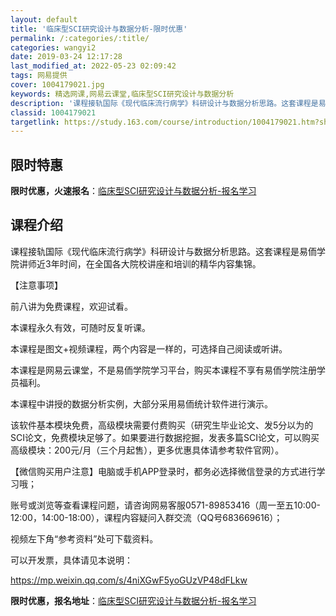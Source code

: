 ```yaml
---
layout: default
title: '临床型SCI研究设计与数据分析-限时优惠'
permalink: /:categories/:title/
categories: wangyi2
date: 2019-03-24 12:17:28
last_modified_at: 2022-05-23 02:09:42
tags: 网易提供
cover: 1004179021.jpg
keywords: 精选网课,网易云课堂,临床型SCI研究设计与数据分析
description: '课程接轨国际《现代临床流行病学》科研设计与数据分析思路。这套课程是易侕学院讲师近3年时间，在全国各大院校讲座和培训的精华'
classid: 1004179021
targetlink: https://study.163.com/course/introduction/1004179021.htm?share=1&shareId=1025206652&utm_campaign=share&utm_medium=iphoneShare&utm_source=&utm_u=1025206652
---
```


## 限时特惠

**限时优惠，火速报名**：[临床型SCI研究设计与数据分析-报名学习](https://study.163.com/course/introduction/1004179021.htm?share=1&shareId=1025206652&utm_campaign=share&utm_medium=iphoneShare&utm_source=&utm_u=1025206652)

## 课程介绍

课程接轨国际《现代临床流行病学》科研设计与数据分析思路。这套课程是易侕学院讲师近3年时间，在全国各大院校讲座和培训的精华内容集锦。



【注意事项】

前八讲为免费课程，欢迎试看。

本课程永久有效，可随时反复听课。

本课程是图文+视频课程，两个内容是一样的，可选择自己阅读或听讲。

本课程是网易云课堂，不是易侕学院学习平台，购买本课程不享有易侕学院注册学员福利。



本课程中讲授的数据分析实例，大部分采用易侕统计软件进行演示。

该软件基本模块免费，高级模块需要付费购买（研究生毕业论文、发5分以为的SCI论文，免费模块足够了。如果要进行数据挖掘，发表多篇SCI论文，可以购买高级模块：200元/月（三个月起售），更多优惠具体请参考软件官网）。



【微信购买用户注意】电脑或手机APP登录时，都务必选择微信登录的方式进行学习哦；

账号或浏览等查看课程问题，请咨询网易客服0571-89853416（周一至五10:00-12:00，14:00-18:00），课程内容疑问入群交流（QQ号683669616）；

视频左下角“参考资料”处可下载资料。



可以开发票，具体请见本说明：

https://mp.weixin.qq.com/s/4niXGwF5yoGUzVP48dFLkw

**限时优惠，报名地址**：[临床型SCI研究设计与数据分析-报名学习](https://study.163.com/course/introduction/1004179021.htm?share=1&shareId=1025206652&utm_campaign=share&utm_medium=iphoneShare&utm_source=&utm_u=1025206652)

